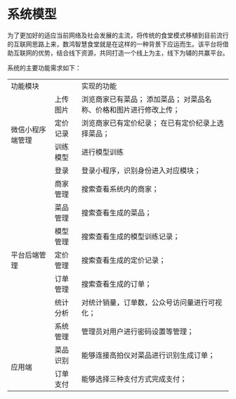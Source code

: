 # 系统模型

为了更加好的适应当前网络及社会发展的主流，将传统的食堂模式移植到目前流行的互联网思路上来，数鸿智慧食堂就是在这样的一种背景下应运而生。该平台将借助互联网的优势，结合线下资源，共同打造一个线上为主，线下为辅的共赢平台。  

系统的主要功能需求如下： 

<table><tbody>
    <tr>
        <td colspan= 2 >功能模块</td>
        <td>实现的功能 </td>
    </tr>
    <tr>
    	<td rowspan= 4 >微信小程序端管理</td>
        <td>上传图片</td>
        <td>浏览商家已有菜品；  
            添加菜品；
            对菜品名称、价格和图片进行修改上传；</td>
    </tr>
    <tr>
    	<td>定价记录</td>
        <td>浏览商家已有定价纪录；
            在已有定价纪录上选择菜品； </td>
    </tr>
    <tr>
        <td>训练模型</td>
        <td>进行模型训练</td>
    </tr>
    <tr>
        <td>登录</td>
        <td>登录小程序，识别身份进入对应模块；</td>
    </tr>
    <tr>
        <td rowspan= 7 >平台后端管理</td>
        <td>商家管理</td>
        <td>搜索查看系统内的商家；</td>
    </tr>
    <tr>
    	<td>菜品管理</td>
        <td>搜索查看生成的菜品； </td>
    </tr>
    <tr>
        <td>模型管理</td>
        <td>搜索查看生成的模型训练记录；</td>
    </tr>
    <tr>
        <td>定价管理</td>
        <td>搜索查看生成的定价记录；</td>
    </tr>
        <tr>
    	<td>订单管理</td>
        <td>搜索查看生成的订单；</td>
    </tr>
    <tr>
        <td>统计分析</td>
        <td>对统计销量，订单数，公众号访问量进行可视化；</td>
    </tr>
    <tr>
        <td>系统管理</td>
        <td>管理员对用户进行密码设置等管理；</td>
    </tr>
    <tr>
        <td rowspan= 2 >应用端</td>
        <td>菜品识别</td>
        <td>能够连接高拍仪对菜品进行识别生成订单；</td>
    </tr>
    <tr>
    	<td>订单支付</td>
        <td>能够选择三种支付方式完成支付； </td>
    </tr>
    </tbody>
</table>














